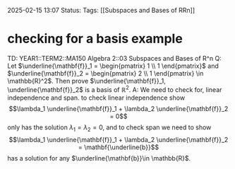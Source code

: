 2025-02-15 13:07
Status: 
Tags: [[Subspaces and Bases of RRn]]
# checking for a basis example

TD: YEAR1::TERM2::MA150 Algebra 2::03 Subspaces and Bases of R^n 
Q: Let $\underline{\mathbf{f}}_1 = \begin{pmatrix} 1 \\ 1 \end{pmatrix}$ and $\underline{\mathbf{f}}_2 = \begin{pmatrix} 2 \\ 1 \end{pmatrix} \in \mathbb{R}^2$. Then prove $\underline{\mathbf{f}}_1, \underline{\mathbf{f}}_2$ is a basis of $\mathbb{R}^2$.
A: We need to check for, linear independence and span.
to check linear independence show $$\lambda_1 \underline{\mathbf{f}}_1 + \lambda_2 \underline{\mathbf{f}}_2 = 0$$only has the solution $\lambda_1 = \lambda_2 = 0$, and to check span we need to show $$\lambda_1 \underline{\mathbf{f}}_1 + \lambda_2 \underline{\mathbf{f}}_2 = \mathbf{\underline{b}}$$ has a solution for any $\underline{\mathbf{b}}\in \mathbb{R}$.